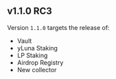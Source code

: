 ## v1.1.0 RC3

Version `1.1.0` targets the release of:
  * Vault
  * yLuna Staking
  * LP Staking
  * Airdrop Registry
  * New collector